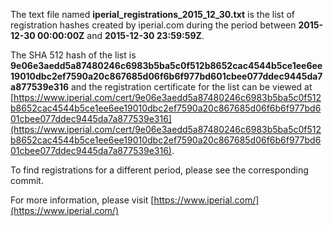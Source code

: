 The text file named **iperial_registrations_2015_12_30.txt** is the list of registration hashes created by iperial.com during the period between **2015-12-30 00:00:00Z** and **2015-12-30 23:59:59Z**.

The SHA 512 hash of the list is **9e06e3aedd5a87480246c6983b5ba5c0f512b8652cac4544b5ce1ee6ee19010dbc2ef7590a20c867685d06f6b6f977bd601cbee077ddec9445da7a877539e316** and the registration certificate for the list can be viewed at [https://www.iperial.com/cert/9e06e3aedd5a87480246c6983b5ba5c0f512b8652cac4544b5ce1ee6ee19010dbc2ef7590a20c867685d06f6b6f977bd601cbee077ddec9445da7a877539e316](https://www.iperial.com/cert/9e06e3aedd5a87480246c6983b5ba5c0f512b8652cac4544b5ce1ee6ee19010dbc2ef7590a20c867685d06f6b6f977bd601cbee077ddec9445da7a877539e316).

To find registrations for a different period, please see the corresponding commit.

For more information, please visit [https://www.iperial.com/](https://www.iperial.com/)
